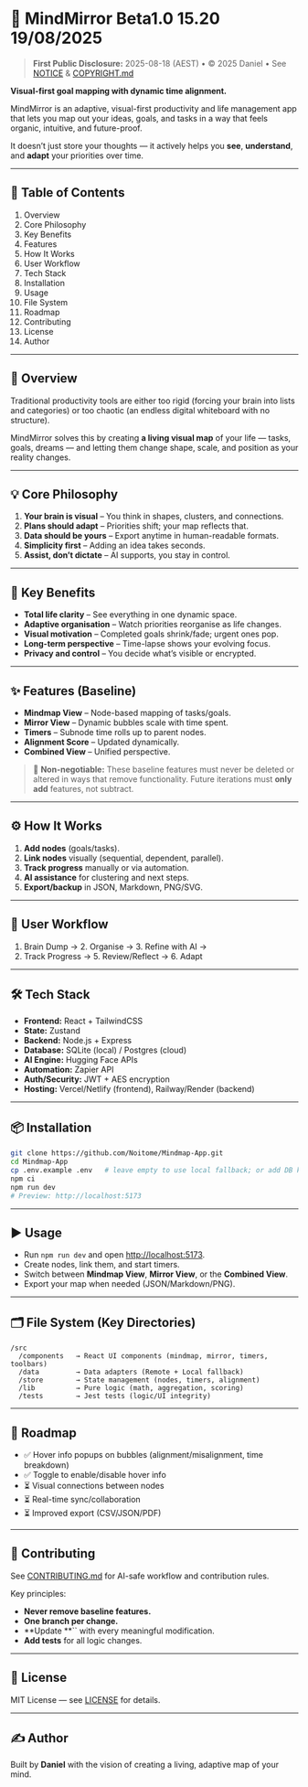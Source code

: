 # 🧠 MindMirror Beta1.0 15.20 19/08/2025

> **First Public Disclosure:** 2025-08-18 (AEST) • © 2025 Daniel • See [NOTICE](./NOTICE) & [COPYRIGHT.md](./COPYRIGHT.md)

**Visual-first goal mapping with dynamic time alignment.**

MindMirror is an adaptive, visual-first productivity and life management app that lets you map out your ideas, goals, and tasks in a way that feels organic, intuitive, and future-proof.

It doesn’t just store your thoughts — it actively helps you **see**, **understand**, and **adapt** your priorities over time.

---

## 📖 Table of Contents

1. Overview
2. Core Philosophy
3. Key Benefits
4. Features
5. How It Works
6. User Workflow
7. Tech Stack
8. Installation
9. Usage
10. File System
11. Roadmap
12. Contributing
13. License
14. Author

---

## 📌 Overview

Traditional productivity tools are either too rigid (forcing your brain into lists and categories) or too chaotic (an endless digital whiteboard with no structure).

MindMirror solves this by creating **a living visual map** of your life — tasks, goals, dreams — and letting them change shape, scale, and position as your reality changes.

---

## 💡 Core Philosophy

1. **Your brain is visual** – You think in shapes, clusters, and connections.
2. **Plans should adapt** – Priorities shift; your map reflects that.
3. **Data should be yours** – Export anytime in human-readable formats.
4. **Simplicity first** – Adding an idea takes seconds.
5. **Assist, don’t dictate** – AI supports, you stay in control.

---

## 🎯 Key Benefits

- **Total life clarity** – See everything in one dynamic space.
- **Adaptive organisation** – Watch priorities reorganise as life changes.
- **Visual motivation** – Completed goals shrink/fade; urgent ones pop.
- **Long-term perspective** – Time-lapse shows your evolving focus.
- **Privacy and control** – You decide what’s visible or encrypted.

---

## ✨ Features (Baseline)

- **Mindmap View** – Node-based mapping of tasks/goals.
- **Mirror View** – Dynamic bubbles scale with time spent.
- **Timers** – Subnode time rolls up to parent nodes.
- **Alignment Score** – Updated dynamically.
- **Combined View** – Unified perspective.

> 🚨 **Non-negotiable:** These baseline features must never be deleted or altered in ways that remove functionality. Future iterations must **only add** features, not subtract.

---

## ⚙ How It Works

1. **Add nodes** (goals/tasks).
2. **Link nodes** visually (sequential, dependent, parallel).
3. **Track progress** manually or via automation.
4. **AI assistance** for clustering and next steps.
5. **Export/backup** in JSON, Markdown, PNG/SVG.

---

## 🧭 User Workflow

1. Brain Dump → 2. Organise → 3. Refine with AI →
2. Track Progress → 5. Review/Reflect → 6. Adapt

---

## 🛠 Tech Stack

- **Frontend:** React + TailwindCSS
- **State:** Zustand
- **Backend:** Node.js + Express
- **Database:** SQLite (local) / Postgres (cloud)
- **AI Engine:** Hugging Face APIs
- **Automation:** Zapier API
- **Auth/Security:** JWT + AES encryption
- **Hosting:** Vercel/Netlify (frontend), Railway/Render (backend)

---

## 📦 Installation

```bash
git clone https://github.com/Noitome/Mindmap-App.git
cd Mindmap-App
cp .env.example .env   # leave empty to use local fallback; or add DB keys
npm ci
npm run dev
# Preview: http://localhost:5173
```

---

## ▶️ Usage

- Run `npm run dev` and open [http://localhost:5173](http://localhost:5173).
- Create nodes, link them, and start timers.
- Switch between **Mindmap View**, **Mirror View**, or the **Combined View**.
- Export your map when needed (JSON/Markdown/PNG).

---

## 🗂 File System (Key Directories)

```
/src
  /components   → React UI components (mindmap, mirror, timers, toolbars)
  /data         → Data adapters (Remote + Local fallback)
  /store        → State management (nodes, timers, alignment)
  /lib          → Pure logic (math, aggregation, scoring)
  /tests        → Jest tests (logic/UI integrity)
```

---

## 🧭 Roadmap

- ✅ Hover info popups on bubbles (alignment/misalignment, time breakdown)
- ✅ Toggle to enable/disable hover info
- ⏳ Visual connections between nodes
- ⏳ Real-time sync/collaboration
- ⏳ Improved export (CSV/JSON/PDF)

---

## 🤝 Contributing

See [CONTRIBUTING.md](./CONTRIBUTING.md) for AI-safe workflow and contribution rules.

Key principles:

- **Never remove baseline features.**
- **One branch per change.**
- **Update **`` with every meaningful modification.
- **Add tests** for all logic changes.

---

## 📜 License

MIT License — see [LICENSE](./LICENSE) for details.

---

## ✍️ Author

Built by **Daniel** with the vision of creating a living, adaptive map of your mind.

